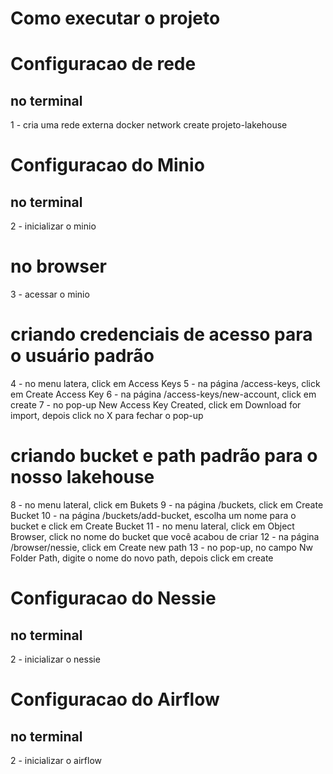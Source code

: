 # Como executar o projeto

# Configuracao de rede
## no terminal
1 - cria uma rede externa
docker network create projeto-lakehouse

# Configuracao do Minio
## no terminal
2 - inicializar o minio

# no browser
3 - acessar o minio

# criando credenciais de acesso para o usuário padrão
4 - no menu latera, click em Access Keys
5 - na página /access-keys, click em Create Access Key
6 - na página /access-keys/new-account, click em create
7 - no pop-up New Access Key Created, click em Download for import, depois click no X para fechar o pop-up

# criando bucket e path padrão para o nosso lakehouse
8 - no menu lateral, click em Bukets
9 - na página /buckets, click em Create Bucket
10 - na página /buckets/add-bucket, escolha um nome para o bucket e click em Create Bucket
11 - no menu lateral, click em Object Browser, click no nome do bucket que você acabou de criar
12 - na página /browser/nessie, click em Create new path
13 - no pop-up, no campo Nw Folder Path, digite o nome do novo path, depois click em create

# Configuracao do Nessie
## no terminal
2 - inicializar o nessie

# Configuracao do Airflow

## no terminal
2 - inicializar o airflow
